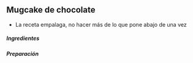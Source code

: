 ## Mugcake de chocolate

* La receta empalaga, no hacer más de lo que pone abajo de una vez

##### Ingredientes



##### Preparación